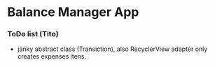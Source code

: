 # Balance Manager App

### ToDo list (Tito)

+ janky abstract class (Transiction), also RecyclerView adapter only creates expenses itens.
